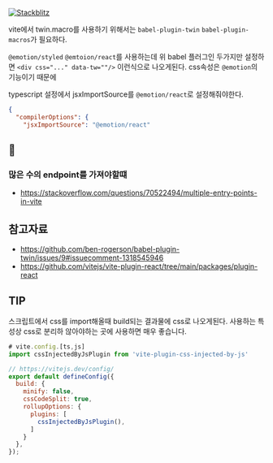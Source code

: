 [![Stackblitz](https://img.shields.io/badge/Stackblitz-fff?style=for-the-badge&logo=Stackblitz&logoColor=1389FD)](https://stackblitz.com/fork/github/hansanghyeon-boilerplate/twin.macro-vite)


vite에서 twin.macro를 사용하기 위해서는 `babel-plugin-twin` `babel-plugin-macros`가 필요하다.

`@emotion/styled` `@emtoion/react`를 사용하는데 위 babel 플러그인 두가지만 설정하면 `<div css="..." data-tw=""/>` 이런식으로 나오게된다. css속성은 `@emotion`의 기능이기 때문에

typescript 설정에서 jsxImportSource를 `@emotion/react`로 설정해줘야한다.

```json
{
  "compilerOptions": {
    "jsxImportSource": "@emotion/react"
```

## 🤔

### 많은 수의 endpoint를 가져야할떄

- https://stackoverflow.com/questions/70522494/multiple-entry-points-in-vite



## 참고자료

- https://github.com/ben-rogerson/babel-plugin-twin/issues/9#issuecomment-1318545946
- https://github.com/vitejs/vite-plugin-react/tree/main/packages/plugin-react


## TIP

스크립트에서 css를 import해올때 build되는 결과물에 css로 나오게된다. 사용하는 특성상 css로 분리하 않아야하는 곳에 사용하면 매우 좋습니다.

```js
# vite.config.[ts,js]
import cssInjectedByJsPlugin from 'vite-plugin-css-injected-by-js'

// https://vitejs.dev/config/
export default defineConfig({
  build: {
    minify: false,
    cssCodeSplit: true,
    rollupOptions: {
      plugins: [
        cssInjectedByJsPlugin(),
      ]
    }
  },
});
```
